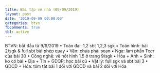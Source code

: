 ```yaml
---
title: Bài tập về nhà (09/09/2019)
layout: post
date: '2019-09-09 00:00:00'
categories: btvn
fbcomments: true
tbl: active
---
```

BTVN: bắt đầu từ 9/9/2019
• Toán đại: 1,2 sbt 1,2,3 sgk
• Toán hình: bài 2/sgk & full sbt bài phép quay
• Văn: chưa phải soạn
• Nga: làm phần Тест của bài 30
• Công nghệ: vẽ nốt hình 1.5 ở trang 9/sgk
• Hóa + Anh + Sinh: ko có bài
• Địa + Tin + GDQP: học bài cũ
• Vật lý: full sgk và sbt bài 3
• GDCD + Hóa: tóm tắt bài 1 đối với GDCD và bài 2 đối với Hóa